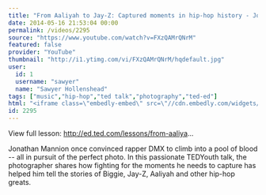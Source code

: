 ```yaml
---
title: "From Aaliyah to Jay-Z: Captured moments in hip-hop history - Jonathan Mannion"
date: 2014-05-16 21:53:04 00:00
permalink: /videos/2295
source: "https://www.youtube.com/watch?v=FXzQAMrQNrM"
featured: false
provider: "YouTube"
thumbnail: "http://i1.ytimg.com/vi/FXzQAMrQNrM/hqdefault.jpg"
user:
  id: 1
  username: "sawyer"
  name: "Sawyer Hollenshead"
tags: ["music","hip-hop","ted talk","photography","ted-ed"]
html: "<iframe class=\"embedly-embed\" src=\"//cdn.embedly.com/widgets/media.html?src=http%3A%2F%2Fwww.youtube.com%2Fembed%2FFXzQAMrQNrM%3Fwmode%3Dtransparent%26feature%3Doembed&wmode=transparent&url=http%3A%2F%2Fwww.youtube.com%2Fwatch%3Fv%3DFXzQAMrQNrM&image=http%3A%2F%2Fi1.ytimg.com%2Fvi%2FFXzQAMrQNrM%2Fhqdefault.jpg&key=daaebf4d9cdd46779200162d0ca86e20&type=text%2Fhtml&schema=youtube\" width=\"854\" height=\"480\" scrolling=\"no\" frameborder=\"0\" allowfullscreen></iframe>"
id: 2295
---
```


View full lesson: http://ed.ted.com/lessons/from-aaliya...

Jonathan Mannion once convinced rapper DMX to climb into a pool of blood -- all in pursuit of the perfect photo. In this passionate TEDYouth talk, the photographer shares how fighting for the moments he needs to capture has helped him tell the stories of Biggie, Jay-Z, Aaliyah and other hip-hop greats.